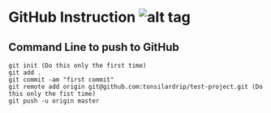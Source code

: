 # GitHub Instruction ![alt tag](https://www.codenameone.com/img/blog/github-logo.jpg)

## Command Line to push to GitHub 

```
git init (Do this only the first time)
git add .
git commit -am "first commit"
git remote add origin git@github.com:tonsilardrip/test-project.git (Do this only the fist time)
git push -u origin master
```


